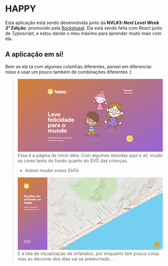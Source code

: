 # HAPPY

Esta aplicação está sendo desenvolvida junto da **NVL#3-_Next Level Week 3° Edição_**, promovido pela [Rocketseat](https://rocketseat.com.br). Ela está sendo feita com _React_ junto de _Typescript_, e estou dando o meu máximo para aprender muito mais com ela.

## A aplicação em si!

Bem se ela ta com algumas coisinhas diferentes, pensei em diferenciar nisso e usar um pouco também de combinações diferentes :)

> ![Index page](/info/index_page.png)
> Essa é a página de início dela. Com algumas mexidas aqui e ali, mudei as cores tanto do fundo quanto do SVG das crianças.
> - _Adorei mudar esses SVGs_

> ![View orphanates page](/info/view_orphanates_page.png)
> E a tela de visualização de orfanatos, por enquanto tem pouca coisa mas ao decorrer dos dias vai se preenchedo...
